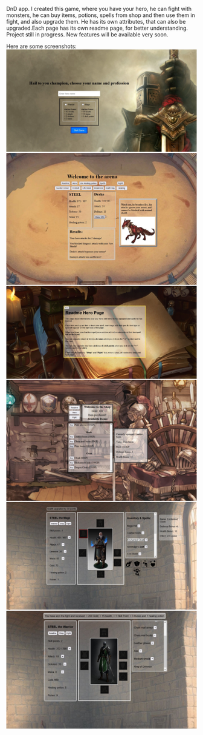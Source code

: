 DnD app.
I created this game, where you have your hero, he can fight with monsters,
he can buy items, potions, spells from shop and then use them in fight, and also upgrade them.
He has its own attributes, that can also be upgraded.Each page has its own readme page, for better understanding.
Project still in progress. New features will be available very soon.

Here are some screenshots:
![App Screenshot](./src/main/resources/screenshots/1.jpg)
![App Screenshot](./src/main/resources/screenshots/2.jpg)
![App Screenshot](./src/main/resources/screenshots/3.jpg)
![App Screenshot](./src/main/resources/screenshots/4.jpg)
![App Screenshot](./src/main/resources/screenshots/5.jpg)
![App Screenshot](./src/main/resources/screenshots/6.jpg)

